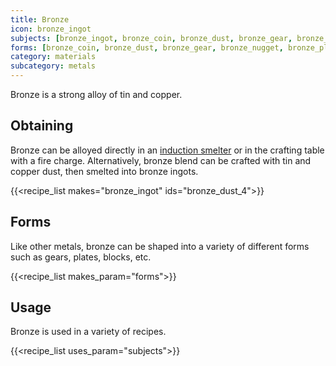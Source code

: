 ```yaml
---
title: Bronze
icon: bronze_ingot
subjects: [bronze_ingot, bronze_coin, bronze_dust, bronze_gear, bronze_nugget, bronze_plate, bronze_block]
forms: [bronze_coin, bronze_dust, bronze_gear, bronze_nugget, bronze_plate, bronze_block]
category: materials
subcategory: metals
---
```


Bronze is a strong alloy of tin and copper. 

Obtaining
---------
Bronze can be alloyed directly in an [induction smelter](../../expansion/induction-smelter/) or in the crafting table with a fire charge. Alternatively, bronze blend can be crafted with tin and copper dust, then smelted into bronze ingots.

{{<recipe_list makes="bronze_ingot" ids="bronze_dust_4">}}


Forms
---------
Like other metals, bronze can be shaped into a variety of different forms such as gears, plates, blocks, etc.

{{<recipe_list makes_param="forms">}}


Usage
-----
Bronze is used in a variety of recipes.

{{<recipe_list uses_param="subjects">}}
